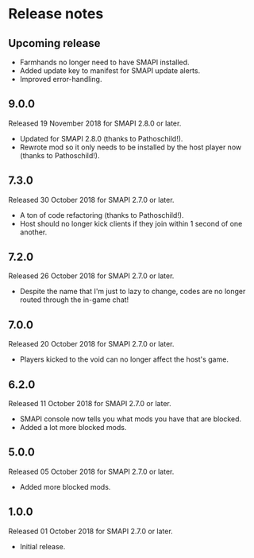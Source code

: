 # Release notes
## Upcoming release
* Farmhands no longer need to have SMAPI installed.
* Added update key to manifest for SMAPI update alerts.
* Improved error-handling.

## 9.0.0
Released 19 November 2018 for SMAPI 2.8.0 or later.

* Updated for SMAPI 2.8.0 (thanks to Pathoschild!).
* Rewrote mod so it only needs to be installed by the host player now (thanks to Pathoschild!).

## 7.3.0
Released 30 October 2018 for SMAPI 2.7.0 or later.

* A ton of code refactoring (thanks to Pathoschild!).
* Host should no longer kick clients if they join within 1 second of one another.

## 7.2.0
Released 26 October 2018 for SMAPI 2.7.0 or later.

* Despite the name that I'm just to lazy to change, codes are no longer routed through the in-game chat!

## 7.0.0
Released 20 October 2018 for SMAPI 2.7.0 or later.

* Players kicked to the void can no longer affect the host's game.

## 6.2.0
Released 11 October 2018 for SMAPI 2.7.0 or later.

* SMAPI console now tells you what mods you have that are blocked.
* Added a lot more blocked mods.

## 5.0.0
Released 05 October 2018 for SMAPI 2.7.0 or later.

* Added more blocked mods.

## 1.0.0
Released 01 October 2018 for SMAPI 2.7.0 or later.

* Initial release.
